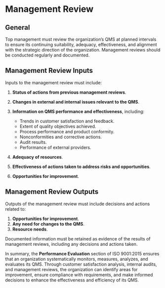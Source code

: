# Management Review

## General

Top management must review the organization’s QMS at planned intervals to ensure its continuing suitability, adequacy, effectiveness, and alignment with the strategic direction of the organization. Management reviews should be conducted regularly and documented.

## Management Review Inputs

Inputs to the management review must include:

1. **Status of actions from previous management reviews**.
2. **Changes in external and internal issues relevant to the QMS**.
3. **Information on QMS performance and effectiveness**, including:
   - Trends in customer satisfaction and feedback.
   - Extent of quality objectives achieved.
   - Process performance and product conformity.
   - Nonconformities and corrective actions.
   - Audit results.
   - Performance of external providers.

4. **Adequacy of resources**.
5. **Effectiveness of actions taken to address risks and opportunities**.
6. **Opportunities for improvement**.

## Management Review Outputs

Outputs of the management review must include decisions and actions related to:

1. **Opportunities for improvement**.
2. **Any need for changes to the QMS**.
3. **Resource needs**.

Documented information must be retained as evidence of the results of management reviews, including any decisions and actions taken.

In summary, the **Performance Evaluation** section of ISO 9001:2015 ensures that an organization systematically monitors, measures, analyzes, and evaluates its QMS. Through customer satisfaction analysis, internal audits, and management reviews, the organization can identify areas for improvement, ensure compliance with requirements, and make informed decisions to enhance the effectiveness and efficiency of its QMS.
